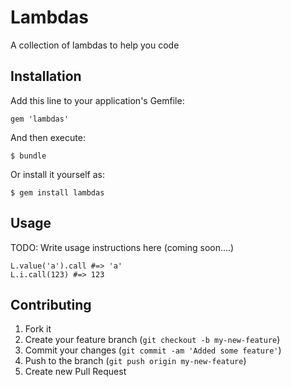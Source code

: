 # Lambdas

A collection of lambdas to help you code

## Installation

Add this line to your application's Gemfile:

    gem 'lambdas'

And then execute:

    $ bundle

Or install it yourself as:

    $ gem install lambdas

## Usage

TODO: Write usage instructions here (coming soon....)

```(ruby)
L.value('a').call #=> 'a'
L.i.call(123) #=> 123
````

## Contributing

1. Fork it
2. Create your feature branch (`git checkout -b my-new-feature`)
3. Commit your changes (`git commit -am 'Added some feature'`)
4. Push to the branch (`git push origin my-new-feature`)
5. Create new Pull Request
